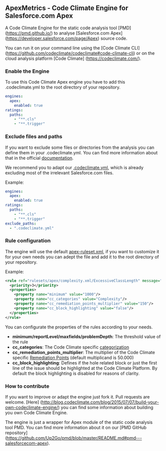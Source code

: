 ## ApexMetrics - Code Climate Engine for Salesforce.com Apex
A Code Climate Engine for the static code analysis tool [PMD] (https://pmd.github.io/) to analyse [Salesforce.com Apex] (https://developer.salesforce.com/page/Apex) source code.

You can run it on your command line using the [Code Climate CLI] (https://github.com/codeclimate/codeclimate#code-climate-cli) or on the cloud analysis platform [Code Climate] (https://codeclimate.com/).



### Enable the Engine
To use this Code Climate Apex engine you have to add this .codeclimate.yml to the root directory of your repository.

```yaml
engines:
  apex:
    enabled: true
ratings:
  paths:
    - "**.cls"
    - "**.trigger"
```



### Exclude files and paths
If you want to exclude some files or directories from the analysis you can define them in your .codeclimate.yml.
You can find more information about that in the official [documentation](https://docs.codeclimate.com/docs/excluding-files-and-folders).

We recommend you to adapt our [.codeclimate.yml](https://github.com/Up2Go/codeclimate-apex/blob/master/resources/.codeclimate.yml), which is already excluding most of the irrelevant Salesforce.com files.

Example:

```yaml
engines:
  apex:
    enabled: true
ratings:
  paths:
    - "**.cls"
    - "**.trigger"
exclude_paths:
  - ".codeclimate.yml"
```



### Rule configuration
The engine will use the default [apex-ruleset.xml](https://github.com/Up2Go/codeclimate-apex/blob/master/apex-ruleset.xml), if you want to customize it for your own needs you can adept the file and add it to the root directory of your repository.

Example:

```xml
<rule ref="rulesets/apex/complexity.xml/ExcessiveClassLength" message="Avoid really long classes (lines of code)">
  <priority>3</priority>
  <properties>
    <property name="minimum" value="1000"/>
    <property name="cc_categories" value="Complexity"/>
    <property name="cc_remediation_points_multiplier" value="150"/>
    <property name="cc_block_highlighting" value="false"/>
  </properties>	
</rule>
```

You can configurate the properties of the rules according to your needs.
* **minimum/reportLevel/maxfields/problemDepth**: The threshold value of the rule
* **cc_categories**: The Code Climate specific [categorization](https://github.com/codeclimate/spec/blob/master/SPEC.md#categories)
* **cc_remediation_points_multiplier**: The multiplier of the Code Climate specific [Remediation Points](https://github.com/codeclimate/spec/blob/master/SPEC.md#remediation-points) (default multiplicand is 50.000)
* **cc_block_highlighting**: Defines if the hole related block or just the first line of the issue should be highlighted at the Code Climate Platform. By default the block highlighting is disabled for reasons of clarity.



### How to contribute
If you want to improve or adapt the engine just fork it. Pull requests are welcome.
[Here] (http://blog.codeclimate.com/blog/2015/07/07/build-your-own-codeclimate-engine/) you can find some information about building you own Code Climate Engine.

The engine is just a wrapper for Apex module of the static code analysis tool PMD. You can find more information about it on our [PMD GitHub repository] (https://github.com/Up2Go/pmd/blob/master/README.md#pmd---salesforcecom-apex).
